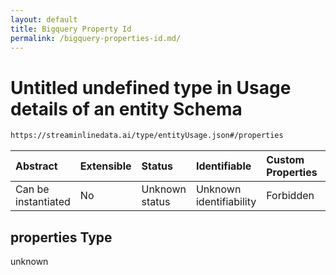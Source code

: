 ```yaml
---
layout: default
title: Bigquery Property Id
permalink: /bigquery-properties-id.md/
---
```

# Untitled undefined type in Usage details of an entity Schema

```txt
https://streaminlinedata.ai/type/entityUsage.json#/properties
```



| Abstract            | Extensible | Status         | Identifiable            | Custom Properties | Additional Properties | Access Restrictions | Defined In                                                          |
| :------------------ | :--------- | :------------- | :---------------------- | :---------------- | :-------------------- | :------------------ | :------------------------------------------------------------------ |
| Can be instantiated | No         | Unknown status | Unknown identifiability | Forbidden         | Allowed               | none                | [entityUsage.json*](entityUsage.md "open original schema") |

## properties Type

unknown
